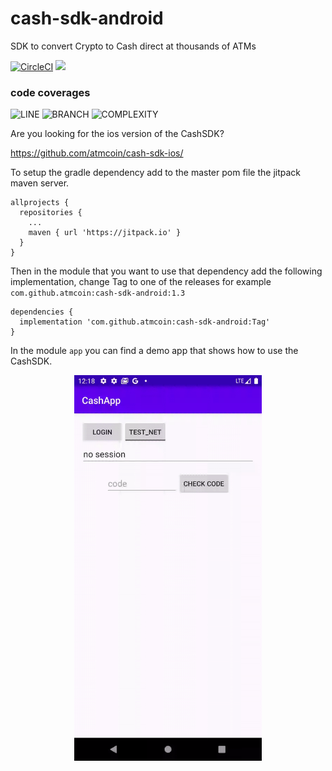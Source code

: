 # cash-sdk-android
SDK to convert Crypto to Cash direct at thousands of ATMs

[![CircleCI](https://circleci.com/gh/atmcoin/cash-sdk-android.svg?style=svg)](https://circleci.com/gh/atmcoin/cash-sdk-android)
[![](https://jitpack.io/v/atmcoin/cash-sdk-android.svg)](https://jitpack.io/#atmcoin/cash-sdk-android)

### code coverages
![LINE](https://img.shields.io/badge/line--coverage-57%25-orange.svg)
![BRANCH](https://img.shields.io/badge/branch--coverage-52%25-orange.svg)
![COMPLEXITY](https://img.shields.io/badge/complexity-3.34-brightgreen.svg)

Are you looking for the ios version of the CashSDK? 

https://github.com/atmcoin/cash-sdk-ios/

To setup the gradle dependency add to the master pom file the jitpack maven server.

```
allprojects {
  repositories {
    ...
    maven { url 'https://jitpack.io' }
  }
}
```

Then in the module that you want to use that dependency add the following implementation, change Tag to one of the releases for example
`com.github.atmcoin:cash-sdk-android:1.3`

```
dependencies {
  implementation 'com.github.atmcoin:cash-sdk-android:Tag'
}
```

In the module `app` you can find a demo app that shows how to use the CashSDK.


<p align="center">
  <img src="demoapp.gif" alt="demoApp" width="300px"/>
<p/>

